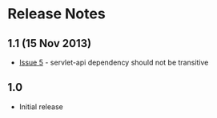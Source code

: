 # Release Notes

## 1.1 (15 Nov 2013)

* [Issue 5](https://github.com/gtri/typesafeconfig-extensions/issues/5) -
  servlet-api dependency should not be transitive

## 1.0

* Initial release

